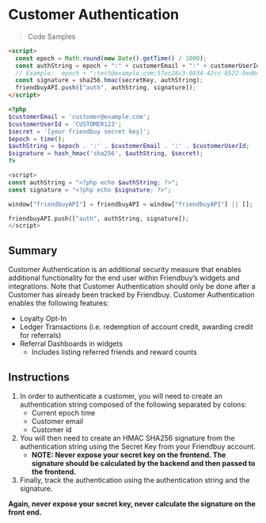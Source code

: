 # Customer Authentication

> Code Samples

```html
<script>
  const epoch = Math.round(new Date().getTime() / 1000);
  const authString = epoch + ":" + customerEmail + ":" + customerUserId;
  // Example:  epoch + ":test@example.com:57ec28c3-0834-42cc-8522-9ed6dab0e04a";
  const signature = sha256.hmac(secretKey, authString);
  friendbuyAPI.push(["auth", authString, signature]);
</script>
```

```php
<?php
$customerEmail = 'customer@example.com';
$customerUserId = 'CUSTOMER123';
$secret = '[your friendbuy secret key]';
$epoch = time();
$authString = $epoch . ':' . $customerEmail . ':' . $customerUserId;
$signature = hash_hmac('sha256', $authString, $secret);
?>

<script>
const authString = "<?php echo $authString; ?>";
const signature = "<?php echo $signature; ?>";

window["friendbuyAPI"] = friendbuyAPI = window["friendbuyAPI"] || [];

friendbuyAPI.push(["auth", authString, signature]);
</script>

```

## **Summary**

Customer Authentication is an additional security measure that enables additional functionality for the end user within Friendbuy’s widgets and integrations. Note that Customer Authentication should only be done after a Customer has already been tracked by Friendbuy. Customer Authentication enables the following features:

- Loyalty Opt-In
- Ledger Transactions \(i.e. redemption of account credit, awarding credit for referrals\)
- Referral Dashboards in widgets
  - Includes listing referred friends and reward counts

## Instructions

1. In order to authenticate a customer, you will need to create an authentication string composed of the following separated by colons:
   - Current epoch time
   - Customer email
   - Customer id
2. You will then need to create an HMAC SHA256 signature from the authentication string using the Secret Key from your Friendbuy account.
   - **NOTE: Never expose your secret key on the frontend. The signature should be calculated by the backend and then passed to the frontend.**
3. Finally, track the authentication using the authentication string and the signature.

**Again, never expose your secret key, never calculate the signature on the front end.**
